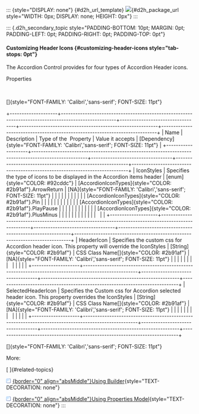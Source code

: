 ::: {style="DISPLAY: none"}
[](ms-xhelp:///?Id=d2h_url_template){#d2h_url_template} ![](!package_url!){#d2h_package_url style="WIDTH: 0px; DISPLAY: none; HEIGHT: 0px"}
:::

::: {.d2h_secondary_topic style="PADDING-BOTTOM: 10pt; MARGIN: 0pt; PADDING-LEFT: 0pt; PADDING-RIGHT: 0pt; PADDING-TOP: 0pt"}
#### Customizing Header Icons {#customizing-header-icons style="tab-stops: 0pt"}

The Accordion Control provides for four types of Accordion Header icons.

Properties

 

[]{style="FONT-FAMILY: 'Calibri','sans-serif'; FONT-SIZE: 11pt"} 

+--------------------+-----------------------------------------------------------------------------------------------------+----------------------------------+----------------------------------------------------------+----------------------------------------------------------------------------+
| Name               | Description                                                                                         | Type of the  Property            | Value it accepts                                         | [Dependency]{style="FONT-FAMILY: 'Calibri','sans-serif'; FONT-SIZE: 11pt"} |
+--------------------+-----------------------------------------------------------------------------------------------------+----------------------------------+----------------------------------------------------------+----------------------------------------------------------------------------+
| IconStyles         | Specifies the type of icons to be displayed in the Accordion items header                           | [enum]{style="COLOR: #92cddc"}   | [AccordionIconTypes]{style="COLOR: #2b91af"}.ArrowReturn | [NA]{style="FONT-FAMILY: 'Calibri','sans-serif'; FONT-SIZE: 11pt"}         |
|                    |                                                                                                     |                                  |                                                          |                                                                            |
|                    |                                                                                                     |                                  | [AccordionIconTypes]{style="COLOR: #2b91af"}.Pin         |                                                                            |
|                    |                                                                                                     |                                  |                                                          |                                                                            |
|                    |                                                                                                     |                                  | [AccordionIconTypes]{style="COLOR: #2b91af"}.PlayPause   |                                                                            |
|                    |                                                                                                     |                                  |                                                          |                                                                            |
|                    |                                                                                                     |                                  | [AccordionIconTypes]{style="COLOR: #2b91af"}.PlusMinus   |                                                                            |
|                    |                                                                                                     |                                  |                                                          |                                                                            |
|                    |                                                                                                     |                                  |                                                          |                                                                            |
+--------------------+-----------------------------------------------------------------------------------------------------+----------------------------------+----------------------------------------------------------+----------------------------------------------------------------------------+
| HeaderIcon         | Specifies the custom css for Accordion header icon. This property will override the IconStyles      | [String]{style="COLOR: #2b91af"} | CSS Class Name[]{style="COLOR: #2b91af"}                 | [NA]{style="FONT-FAMILY: 'Calibri','sans-serif'; FONT-SIZE: 11pt"}         |
|                    |                                                                                                     |                                  |                                                          |                                                                            |
|                    |                                                                                                     |                                  |                                                          |                                                                            |
+--------------------+-----------------------------------------------------------------------------------------------------+----------------------------------+----------------------------------------------------------+----------------------------------------------------------------------------+
| SelectedHeaderIcon | Specifies the Custom css for Accordion selected header icon. This property overrides the IconStyles | [String]{style="COLOR: #2b91af"} | CSS Class Name[]{style="COLOR: #2b91af"}                 | [NA]{style="FONT-FAMILY: 'Calibri','sans-serif'; FONT-SIZE: 11pt"}         |
|                    |                                                                                                     |                                  |                                                          |                                                                            |
|                    |                                                                                                     |                                  |                                                          |                                                                            |
+--------------------+-----------------------------------------------------------------------------------------------------+----------------------------------+----------------------------------------------------------+----------------------------------------------------------------------------+

[]{style="FONT-FAMILY: 'Calibri','sans-serif'; FONT-SIZE: 11pt"} 

More:

[ ]{#related-topics}

[![](button.gif){border="0" align="absMiddle"}Using Builder](ms-xhelp:///?Id=5039298c-7e1b-494b-8cff-5e2c7381d5ca){style="TEXT-DECORATION: none"}

[![](button.gif){border="0" align="absMiddle"}Using Properties Model](ms-xhelp:///?Id=ee9cb253-ad21-4249-b18b-c7f3bb1dd3bd){style="TEXT-DECORATION: none"}
:::
